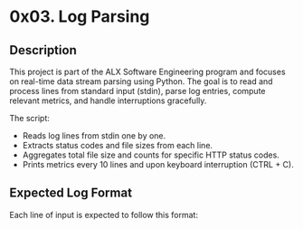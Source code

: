 # 0x03. Log Parsing

## Description

This project is part of the ALX Software Engineering program and focuses on real-time data stream parsing using Python. The goal is to read and process lines from standard input (stdin), parse log entries, compute relevant metrics, and handle interruptions gracefully.

The script:
- Reads log lines from stdin one by one.
- Extracts status codes and file sizes from each line.
- Aggregates total file size and counts for specific HTTP status codes.
- Prints metrics every 10 lines and upon keyboard interruption (CTRL + C).

## Expected Log Format

Each line of input is expected to follow this format:


